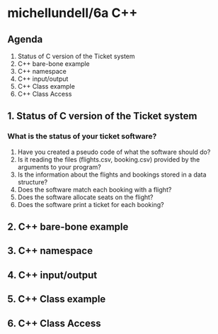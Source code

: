# michellundell/6a C++

## Agenda
1. Status of C version of the Ticket system
2. C++ bare-bone example
3. C++ namespace
4. C++ input/output
5. C++ Class example
6. C++ Class Access



## 1. Status of C version of the Ticket system
### What is the status of your ticket software?

1. Have you created a pseudo code of what the software should do?
2. Is it reading the files (flights.csv, booking.csv) provided by the arguments to your program?
3. Is the information about the flights and bookings stored in a data structure?
4. Does the software match each booking with a flight?
5. Does the software allocate seats on the flight?
6. Does the software print a ticket for each booking?

## 2. C++ bare-bone example
## 3. C++ namespace
## 4. C++ input/output
## 5. C++ Class example
## 6. C++ Class Access
```
```
